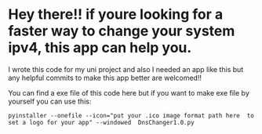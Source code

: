 # Hey there!! if youre looking for a faster way to change your system ipv4, this app can help you.

I wrote this code for my uni project and also I needed an app like this but any helpful commits to make this app better are welcomed!!

You can find a exe file of this code here but if you want to make exe file by yourself you can use this:

``` pyinstaller --onefile --icon="put your .ico image format path here  to set a logo for your app" --windowed  DnsChanger1.0.py ```
